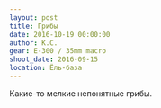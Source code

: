 ```yaml
---
layout: post
title: Грибы
date: 2016-10-19 00:00:00
author: К.С.
gear: E-300 / 35mm macro
shoot_date: 2016-09-15
location: Ёль-база
---
```


Какие-то мелкие непонятные грибы.
